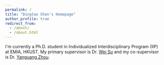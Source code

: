 ```yaml
---
permalink: /
title: "Dingtao Shen's Homepage"
author_profile: true
redirect_from: 
  - /about/
  - /about.html
---
```


I'm currently a Ph.D. student in Individualized Interdisciplinary Program (IIP) at EMIA, HKUST. My primary supervisor is Dr. [Wei Su](https://weisu-mae.github.io/) and my co-supervisor is Dr. [Yanguang Zhou](https://seng.hkust.edu.hk/about/people/faculty/yanguang-zhou).
